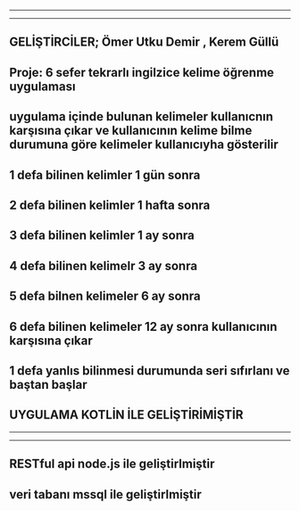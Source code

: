 
------------------------------------------------------------------------
-------------------
GELİŞTİRCİLER;
Ömer Utku Demir , Kerem Güllü
------------------------------------

Proje: 6 sefer tekrarlı ingilzice kelime öğrenme uygulaması
-------------------
uygulama içinde bulunan kelimeler kullanıcnın karşısına çıkar ve kullanıcının kelime bilme durumuna göre kelimeler kullanıcıyha gösterilir
------------------------------------
1 defa bilinen kelimler 1 gün sonra
------------------------------------
2 defa bilinen kelimler 1 hafta sonra 
------------------------------------
3 defa bilinen kelimler 1 ay sonra
------------------------------------
4 defa bilinen kelimelr 3 ay sonra
------------------------------------
5 defa bilnen kelimeler 6 ay sonra
------------------------------------
6 defa bilinen kelimeler 12 ay sonra kullanıcının karşısına çıkar
------------------------------------
1 defa yanlıs bilinmesi durumunda seri sıfırlanı ve baştan başlar
------------------------------------
UYGULAMA KOTLİN İLE GELİŞTİRİMİŞTİR
------------------------------------

------------------------------------

------------------------------------

RESTful api node.js ile geliştirlmiştir
------------------------------------
veri tabanı mssql ile geliştirlmiştir
------------------------------------
